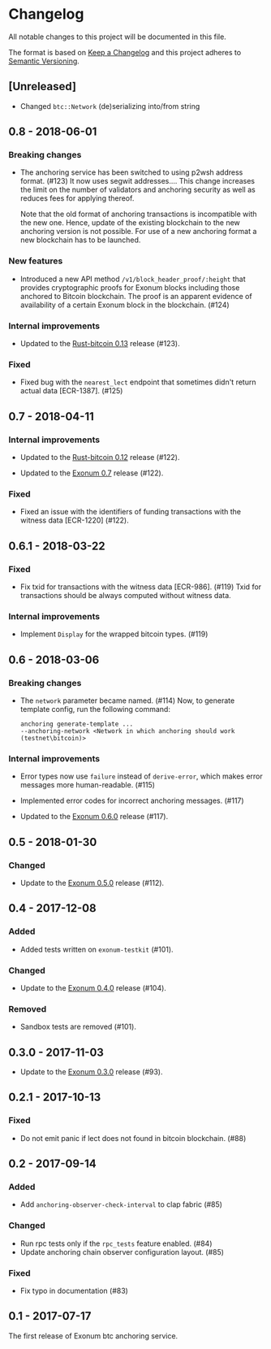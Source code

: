 # Changelog

All notable changes to this project will be documented in this file.

The format is based on [Keep a Changelog](http://keepachangelog.com/en/1.0.0/)
and this project adheres to [Semantic Versioning](http://semver.org/spec/v2.0.0.html).

## [Unreleased]

- Changed `btc::Network` (de)serializing into/from string

## 0.8 - 2018-06-01

### Breaking changes

- The anchoring service has been switched to using p2wsh address format. (#123)
  It now uses segwit addresses....
  This change increases the limit on the number of validators and anchoring security
  as well as reduces fees for applying thereof.

  Note that the old format of anchoring transactions is incompatible with the new one.
  Hence, update of the existing blockchain to the new anchoring version is not possible.
  For use of a new anchoring format a new blockchain has to be launched.

### New features

- Introduced a new API method `/v1/block_header_proof/:height` that provides cryptographic
  proofs for Exonum blocks including those anchored to Bitcoin blockchain.
  The proof is an apparent evidence of availability of a certain Exonum block
  in the blockchain. (#124)

### Internal improvements

- Updated to the [Rust-bitcoin 0.13](https://github.com/rust-bitcoin/rust-bitcoin/releases/tag/0.13)
  release (#123).

### Fixed

- Fixed bug with the `nearest_lect` endpoint that sometimes didn't return actual data [ECR-1387]. (#125)

## 0.7 - 2018-04-11

### Internal improvements

- Updated to the [Rust-bitcoin 0.12](https://github.com/rust-bitcoin/rust-bitcoin/releases/tag/0.12)
  release (#122).

- Updated to the [Exonum 0.7](https://github.com/exonum/exonum/releases/tag/v0.7)
  release (#122).

### Fixed

- Fixed an issue with the identifiers of funding transactions with the witness data [ECR-1220]
  (#122).

## 0.6.1 - 2018-03-22

### Fixed

- Fix txid for transactions with the witness data [ECR-986]. (#119)
  Txid for transactions should be always computed without witness data.

### Internal improvements

- Implement `Display` for the wrapped bitcoin types. (#119)

## 0.6 - 2018-03-06

### Breaking changes

- The `network` parameter became named. (#114)
  Now, to generate template config, run the following command:

  ```shell
  anchoring generate-template ...
  --anchoring-network <Network in which anchoring should work (testnet\bitcoin)>
  ```

### Internal improvements

- Error types now use `failure` instead of `derive-error`,
  which makes error messages more human-readable. (#115)

- Implemented error codes for incorrect anchoring messages. (#117)

- Updated to the [Exonum 0.6.0](https://github.com/exonum/exonum/releases/tag/v0.6)
  release (#117).

## 0.5 - 2018-01-30

### Changed

- Update to the [Exonum 0.5.0](https://github.com/exonum/exonum/releases/tag/v0.5)
  release (#112).

## 0.4 - 2017-12-08

### Added

- Added tests written on `exonum-testkit` (#101).

### Changed

- Update to the [Exonum 0.4.0](https://github.com/exonum/exonum/releases/tag/v0.4)
  release (#104).

### Removed

- Sandbox tests are removed (#101).

## 0.3.0 - 2017-11-03

- Update to the [Exonum 0.3.0](https://github.com/exonum/exonum/releases/tag/v0.3)
  release (#93).

## 0.2.1 - 2017-10-13

### Fixed

- Do not emit panic if lect does not found in bitcoin blockchain. (#88)

## 0.2 - 2017-09-14

### Added

- Add `anchoring-observer-check-interval` to clap fabric (#85)

### Changed

- Run rpc tests only if the `rpc_tests` feature enabled. (#84)
- Update anchoring chain observer configuration layout. (#85)

### Fixed

- Fix typo in documentation (#83)

## 0.1 - 2017-07-17

The first release of Exonum btc anchoring service.
